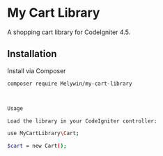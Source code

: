 # My Cart Library

A shopping cart library for CodeIgniter 4.5.

## Installation

Install via Composer

```bash
composer require Melywin/my-cart-library



Usage

Load the library in your CodeIgniter controller:

use MyCartLibrary\Cart;

$cart = new Cart();


